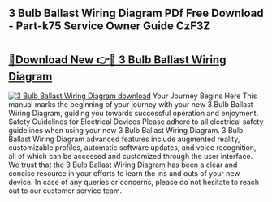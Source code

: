 ## 3 Bulb Ballast Wiring Diagram PDf Free Download - Part-k75 Service Owner Guide CzF3Z

# <h2><a href="http://dfi1mb.blite.top/?on=3+Bulb+Ballast+Wiring+Diagram">🔗Download New 👉🔴 3 Bulb Ballast Wiring Diagram</a></h2>

[![3 Bulb Ballast Wiring Diagram download](https://i.imgur.com/lujVjoI.png)](http://dfi1mb.blite.top/?on=3+Bulb+Ballast+Wiring+Diagram)
Your Journey Begins Here This manual marks the beginning of your journey with your new 3 Bulb Ballast Wiring Diagram, guiding you towards successful operation and enjoyment. Safety Guidelines for Electrical Devices Please adhere to all electrical safety guidelines when using your new 3 Bulb Ballast Wiring Diagram. 3 Bulb Ballast Wiring Diagram advanced features include augmented reality, customizable profiles, automatic software updates, and voice recognition, all of which can be accessed and customized through the user interface. We trust that the 3 Bulb Ballast Wiring Diagram has been a clear and concise resource in your efforts to learn the ins and outs of your new device. In case of any queries or concerns, please do not hesitate to reach out to our customer service team.
